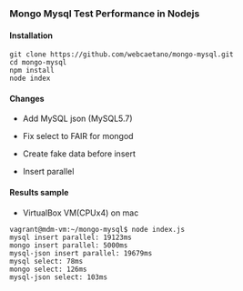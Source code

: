 ### Mongo Mysql Test Performance in Nodejs

#### Installation

```
git clone https://github.com/webcaetano/mongo-mysql.git
cd mongo-mysql
npm install
node index
```

#### Changes

* Add MySQL json (MySQL5.7)

* Fix select to FAIR for mongod

* Create fake data before insert

* Insert parallel


#### Results sample

* VirtualBox VM(CPUx4) on mac
```
vagrant@mdm-vm:~/mongo-mysql$ node index.js
mysql insert parallel: 19123ms
mongo insert parallel: 5000ms
mysql-json insert parallel: 19679ms
mysql select: 78ms
mongo select: 126ms
mysql-json select: 103ms
```
